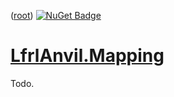 ﻿([root](https://github.com/CalionVarduk/LfrlAnvil/blob/main/readme.md))
[![NuGet Badge](https://buildstats.info/nuget/LfrlAnvil.Mapping)](https://www.nuget.org/packages/LfrlAnvil.Mapping/)

# [LfrlAnvil.Mapping](https://github.com/CalionVarduk/LfrlAnvil/tree/main/src/LfrlAnvil.Mapping)

Todo.
